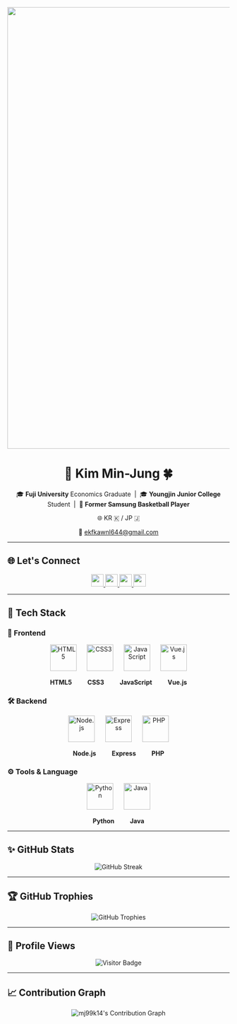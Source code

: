 

<p align="center">
  <img src="https://capsule-render.vercel.app/api?type=waving&color=6994CD&text=Welcome%20to%20Min-Jung's%20GitHub!&animation=twinkling&height=250&fontSize=60&fontColor=FFFFFF&fontAlign=center" width="1000"/>
</p>

<h1 align="center">🐼 Kim Min-Jung 🍀</h1>

<p align="center">
  🎓 <b>Fuji University</b> Economics Graduate &nbsp;|&nbsp;
  🎓 <b>Youngjin Junior College</b> Student &nbsp;|&nbsp;
  🏀 <b>Former Samsung Basketball Player</b>
</p>

<p align="center">
  🌐 KR 🇰 / JP 🇯
</p>

<p align="center">
  📧 <a href="mailto:ekfkawnl644@gmail.com">ekfkawnl644@gmail.com</a>
</p>

---

## 🌐 Let's Connect
<p align="center">
  <a href="https://github.com/mj99k14">
    <img src="https://img.shields.io/badge/GitHub-181717?style=flat&logo=github&logoColor=white" height="28"/>
  </a>
  <a href="https://www.instagram.com/minjung_K13/">
    <img src="https://img.shields.io/badge/Instagram-E4405F?style=flat&logo=instagram&logoColor=white" height="28"/>
  </a>
  <a href="mailto:ekfkawnl644@gmail.com">
    <img src="https://img.shields.io/badge/Gmail-D14836?style=flat&logo=gmail&logoColor=white" height="28"/>
  </a>
  <a href="https://zenn.dev/kmj13">
    <img src="https://img.shields.io/badge/Zenn-3EA8FF?style=flat&logo=zenn&logoColor=white" height="28"/>
  </a>
</p>

---
## 🧰 Tech Stack

### 🎨 Frontend
<p align="center">
  <img src="https://cdn.jsdelivr.net/gh/devicons/devicon/icons/html5/html5-original.svg" width="60" title="HTML5"/>
  &nbsp;&nbsp;&nbsp;&nbsp;
  <img src="https://cdn.jsdelivr.net/gh/devicons/devicon/icons/css3/css3-original.svg" width="60" title="CSS3"/>
  &nbsp;&nbsp;&nbsp;&nbsp;
  <img src="https://cdn.jsdelivr.net/gh/devicons/devicon/icons/javascript/javascript-original.svg" width="60" title="JavaScript"/>
  &nbsp;&nbsp;&nbsp;&nbsp;
  <img src="https://cdn.jsdelivr.net/gh/devicons/devicon/icons/vuejs/vuejs-original.svg" width="60" title="Vue.js"/>
</p>
<p align="center">
  <b>HTML5</b>&nbsp;&nbsp;&nbsp;&nbsp;&nbsp;&nbsp;&nbsp;&nbsp;
  <b>CSS3</b>&nbsp;&nbsp;&nbsp;&nbsp;&nbsp;&nbsp;&nbsp;&nbsp;
  <b>JavaScript</b>&nbsp;&nbsp;&nbsp;&nbsp;&nbsp;&nbsp;&nbsp;&nbsp;
  <b>Vue.js</b>
</p>

### 🛠️ Backend
<p align="center">
  <img src="https://cdn.jsdelivr.net/gh/devicons/devicon/icons/nodejs/nodejs-original.svg" width="60" title="Node.js"/>
  &nbsp;&nbsp;&nbsp;&nbsp;
  <img src="https://cdn.jsdelivr.net/gh/devicons/devicon/icons/express/express-original.svg" width="60" title="Express"/>
  &nbsp;&nbsp;&nbsp;&nbsp;
  <img src="https://cdn.jsdelivr.net/gh/devicons/devicon/icons/php/php-original.svg" width="60" title="PHP"/>
</p>
<p align="center">
  <b>Node.js</b>&nbsp;&nbsp;&nbsp;&nbsp;&nbsp;&nbsp;&nbsp;&nbsp;
  <b>Express</b>&nbsp;&nbsp;&nbsp;&nbsp;&nbsp;&nbsp;&nbsp;&nbsp;
  <b>PHP</b>
</p>

### ⚙️ Tools & Language
<p align="center">
  <img src="https://cdn.jsdelivr.net/gh/devicons/devicon/icons/python/python-original.svg" width="60" title="Python"/>
  &nbsp;&nbsp;&nbsp;&nbsp;
  <img src="https://cdn.jsdelivr.net/gh/devicons/devicon/icons/java/java-original.svg" width="60" title="Java"/>
</p>
<p align="center">
  <b>Python</b>&nbsp;&nbsp;&nbsp;&nbsp;&nbsp;&nbsp;&nbsp;&nbsp;
  <b>Java</b>
</p>

---

## ✨ GitHub Stats
<p align="center">
  <img src="https://streak-stats.demolab.com?user=mj99k14&theme=default&hide_border=true&ring=6994CD&fire=6994CD&currStreakLabel=6994CD" alt="GitHub Streak"/>
</p>

---

## 🏆 GitHub Trophies
<p align="center">
  <img src="https://github-profile-trophy.vercel.app/?username=mj99k14&theme=transparent&no-frame=true&margin-w=15&column=4&title=Commit,Followers,Repositories,Experience" alt="GitHub Trophies"/>
</p>

---

## 👀 Profile Views
<p align="center">
  <img src="https://komarev.com/ghpvc/?username=mj99k14&style=flat-square&color=blue" alt="Visitor Badge"/>
</p>

---

## 📈 Contribution Graph
<p align="center">
  <img src="https://github-activity-graph.vercel.app/graph?username=mj99k14&theme=github-light&color=6994CD&line=88B4E7&point=1E70BF&area=true&hide_border=true" alt="mj99k14's Contribution Graph"/>
</p>
